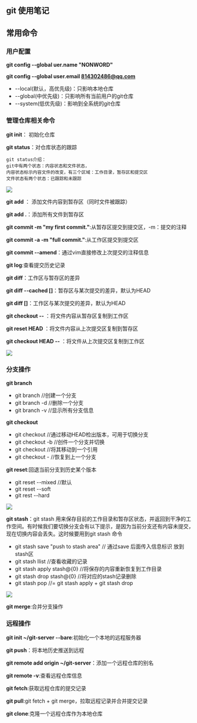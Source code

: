 git 使用笔记
------------

## 常用命令

### 用户配置

**git config --global uer.name "NONWORD"**

**git config --global user.email 814302486@qq.com**

- --local(默认，高优先级)：只影响本地仓库
- --global(中优先级)：只影响所有当前用户的git仓库
- --system(低优先级)：影响到全系统的git仓库

### 管理仓库相关命令

**git init**： 初始化仓库

**git status**：对仓库状态的跟踪
	
	git status介绍：
	git中有两个状态：内容状态和文件状态，
	内容状态标示内容文件的改变，有三个区域：工作目录，暂存区和提交区
	文件状态有两个状态：已跟踪和未跟踪

![](https://img-blog.csdnimg.cn/cbfe8e2a30ea4f138c0f6f837de9cc7a.png?x-oss-process=image/watermark,type_d3F5LXplbmhlaQ,shadow_50,text_Q1NETiBAQmV0dHlhbmVy,size_20,color_FFFFFF,t_70,g_se,x_16)

**git add <filelist>**： 添加文件内容到暂存区（同时文件被跟踪）

**git add .**：添加所有文件到暂存区

**git commit -m "my first commit."**:从暂存区提交到提交区，-m：提交的注释

**git commit -a -m "full commit."**:从工作区提交到提交区

**git commit --amend**：通过vim直接修改上次提交的注释信息

**git log**:查看提交历史记录

**git diff**：工作区与暂存区的差异

**git diff --cached [<reference>]**：暂存区与某次提交的差异，默认为HEAD

**git diff [<reference>]**：工作区与某次提交的差异，默认为HEAD

**git checkout -- <file>**：将文件内容从暂存区复制到工作区

**git reset HEAD <file>**：将文件内容从上次提交区复制到暂存区

**git checkout HEAD -- <file>**：将文件从上次提交区复制到工作区

![](https://img-blog.csdnimg.cn/d479dc58dfc04d488f6188a2973686e8.png?x-oss-process=image/watermark,type_d3F5LXplbmhlaQ,shadow_50,text_Q1NETiBAQmV0dHlhbmVy,size_20,color_FFFFFF,t_70,g_se,x_16)

### 分支操作

**git branch**

* git branch <branchName> //创建一个分支
* git branch -d <branchName> //删除一个分支
* git branch -v //显示所有分支信息

**git checkout**

* git checkout <branchName> //通过移动HEAD检出版本，可用于切换分支
* git checkout -b <branchName> //创件一个分支并切换
* git checkout <reference> //将其移动到一个引用
* git checkout - //恢复到上一个分支

**git reset**:回退当前分支到历史某个版本

* git reset --mixed <commit>  //默认
* git reset --soft <comit>
* git rest --hard <commit>

![](https://img-blog.csdnimg.cn/f90d6a4c25a542ac82bc3372c14d699e.png?x-oss-process=image/watermark,type_d3F5LXplbmhlaQ,shadow_50,text_Q1NETiBAQmV0dHlhbmVy,size_20,color_FFFFFF,t_70,g_se,x_16)

**git stash**：git stash 用来保存目前的工作目录和暂存区状态，并返回到干净的工作空间。有时候我们要切换分支会有以下提示，是因为当前分支还有内容未提交，现在切换内容会丢失。这时候要用到git stash 命令

* git stash save "push to stash area" // 通过save 后面传入信息标识 放到stash区
* git stash llist //查看收藏的记录
* git stash apply stash@{0} //将保存的内容重新恢复到工作目录
* git stash drop stash@{0} //将对应的stash记录删除
* git stash pop //= git stash apply + git stash drop

![](https://img-blog.csdnimg.cn/1442d0f069494e3498499ce8fe260731.png?x-oss-process=image/watermark,type_d3F5LXplbmhlaQ,shadow_50,text_Q1NETiBAQmV0dHlhbmVy,size_20,color_FFFFFF,t_70,g_se,x_16)

**git merge**:合并分支操作

### 远程操作

**git init ~/git-server --bare**:初始化一个本地的远程服务器

**git push**：将本地历史推送到远程

**git remote add origin ~/git-server**：添加一个远程仓库的别名

**git remote -v**:查看远程仓库信息

**git fetch**:获取远程仓库的提交记录

**git pull**:git fetch + git merge，拉取远程记录并合并提交记录

**git clone**:克隆一个远程仓库作为本地仓库
